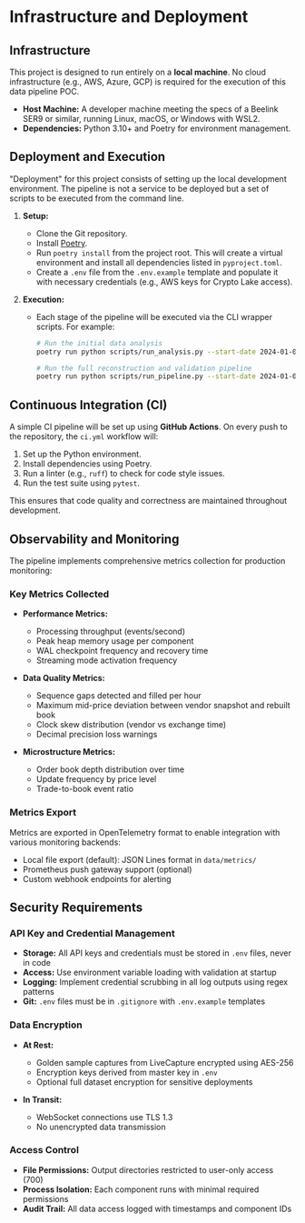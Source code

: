 # Infrastructure and Deployment

## Infrastructure

This project is designed to run entirely on a **local machine**. No cloud infrastructure (e.g., AWS, Azure, GCP) is required for the execution of this data pipeline POC.

  * **Host Machine:** A developer machine meeting the specs of a Beelink SER9 or similar, running Linux, macOS, or Windows with WSL2.
  * **Dependencies:** Python 3.10+ and Poetry for environment management.

## Deployment and Execution

"Deployment" for this project consists of setting up the local development environment. The pipeline is not a service to be deployed but a set of scripts to be executed from the command line.

1.  **Setup:**

      * Clone the Git repository.
      * Install [Poetry](https://python-poetry.org/).
      * Run `poetry install` from the project root. This will create a virtual environment and install all dependencies listed in `pyproject.toml`.
      * Create a `.env` file from the `.env.example` template and populate it with necessary credentials (e.g., AWS keys for Crypto Lake access).

2.  **Execution:**

      * Each stage of the pipeline will be executed via the CLI wrapper scripts. For example:
        ```bash
        # Run the initial data analysis
        poetry run python scripts/run_analysis.py --start-date 2024-01-01 --end-date 2024-01-07

        # Run the full reconstruction and validation pipeline
        poetry run python scripts/run_pipeline.py --start-date 2024-01-01 --end-date 2024-01-31
        ```

## Continuous Integration (CI)

A simple CI pipeline will be set up using **GitHub Actions**. On every push to the repository, the `ci.yml` workflow will:

1.  Set up the Python environment.
2.  Install dependencies using Poetry.
3.  Run a linter (e.g., `ruff`) to check for code style issues.
4.  Run the test suite using `pytest`.

This ensures that code quality and correctness are maintained throughout development.

## Observability and Monitoring

The pipeline implements comprehensive metrics collection for production monitoring:

### Key Metrics Collected

* **Performance Metrics:**
  - Processing throughput (events/second)
  - Peak heap memory usage per component
  - WAL checkpoint frequency and recovery time
  - Streaming mode activation frequency

* **Data Quality Metrics:**
  - Sequence gaps detected and filled per hour
  - Maximum mid-price deviation between vendor snapshot and rebuilt book
  - Clock skew distribution (vendor vs exchange time)
  - Decimal precision loss warnings

* **Microstructure Metrics:**
  - Order book depth distribution over time
  - Update frequency by price level
  - Trade-to-book event ratio

### Metrics Export

Metrics are exported in OpenTelemetry format to enable integration with various monitoring backends:
- Local file export (default): JSON Lines format in `data/metrics/`
- Prometheus push gateway support (optional)
- Custom webhook endpoints for alerting

## Security Requirements

### API Key and Credential Management

* **Storage:** All API keys and credentials must be stored in `.env` files, never in code
* **Access:** Use environment variable loading with validation at startup
* **Logging:** Implement credential scrubbing in all log outputs using regex patterns
* **Git:** `.env` files must be in `.gitignore` with `.env.example` templates

### Data Encryption

* **At Rest:** 
  - Golden sample captures from LiveCapture encrypted using AES-256
  - Encryption keys derived from master key in `.env`
  - Optional full dataset encryption for sensitive deployments

* **In Transit:**
  - WebSocket connections use TLS 1.3
  - No unencrypted data transmission

### Access Control

* **File Permissions:** Output directories restricted to user-only access (700)
* **Process Isolation:** Each component runs with minimal required permissions
* **Audit Trail:** All data access logged with timestamps and component IDs
